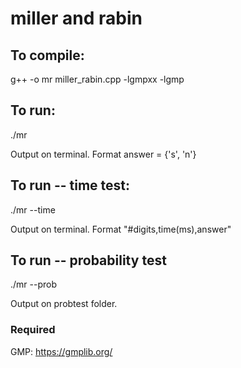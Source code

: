 # miller and rabin

## To compile: 

g++ -o mr miller_rabin.cpp -lgmpxx -lgmp

## To run:

./mr

Output on terminal. Format answer = {'s', 'n'}

## To run -- time test:

./mr --time

Output on terminal. Format "#digits,time(ms),answer"

## To run -- probability test

./mr --prob

Output on probtest folder.

### Required

GMP: https://gmplib.org/

